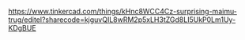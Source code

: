 https://www.tinkercad.com/things/kHnc8WCC4Cz-surprising-maimu-trug/editel?sharecode=kjguvQIL8wRM2p5xLH3tZGd8LI5UkP0Lm1Uy-KDgBUE
